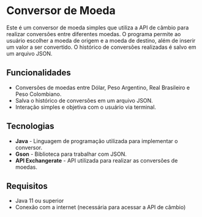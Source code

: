 # Conversor de Moeda

Este é um conversor de moeda simples que utiliza a API de câmbio para realizar conversões entre diferentes moedas. O programa permite ao usuário escolher a moeda de origem e a moeda de destino, além de inserir um valor a ser convertido. O histórico de conversões realizadas é salvo em um arquivo JSON.

## Funcionalidades

- Conversões de moedas entre Dólar, Peso Argentino, Real Brasileiro e Peso Colombiano.
- Salva o histórico de conversões em um arquivo JSON.
- Interação simples e objetiva com o usuário via terminal.

## Tecnologias

- **Java** - Linguagem de programação utilizada para implementar o conversor.
- **Gson** - Biblioteca para trabalhar com JSON.
- **API Exchangerate** - API utilizada para realizar as conversões de moedas.

## Requisitos

- Java 11 ou superior
- Conexão com a internet (necessária para acessar a API de câmbio)
